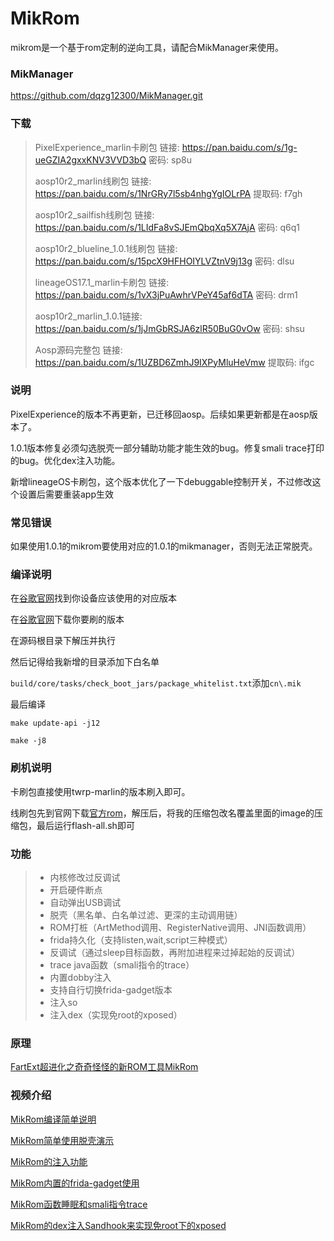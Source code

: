 # MikRom

mikrom是一个基于rom定制的逆向工具，请配合MikManager来使用。

### MikManager

https://github.com/dqzg12300/MikManager.git

### 下载

> PixelExperience_marlin卡刷包 链接: https://pan.baidu.com/s/1g-ueGZIA2gxxKNV3VVD3bQ  密码: sp8u
>
> aosp10r2_marlin线刷包 链接: https://pan.baidu.com/s/1NrGRy7l5sb4nhgYgIOLrPA 提取码: f7gh 
>
> aosp10r2_sailfish线刷包 链接: https://pan.baidu.com/s/1LIdFa8vSJEmQbqXq5X7AjA  密码: q6q1
>
> aosp10r2_blueline_1.0.1线刷包 链接: https://pan.baidu.com/s/15pcX9HFHOIYLVZtnV9j13g  密码: dlsu
>
> lineageOS17.1_marlin卡刷包 链接: https://pan.baidu.com/s/1vX3jPuAwhrVPeY45af6dTA  密码: drm1
>
> aosp10r2_marlin_1.0.1链接: https://pan.baidu.com/s/1jJmGbRSJA6zlR50BuG0vOw  密码: shsu
>
> Aosp源码完整包 链接: https://pan.baidu.com/s/1UZBD6ZmhJ9IXPyMluHeVmw 提取码: ifgc 

### 说明

PixelExperience的版本不再更新，已迁移回aosp。后续如果更新都是在aosp版本了。

1.0.1版本修复必须勾选脱壳一部分辅助功能才能生效的bug。修复smali trace打印的bug。优化dex注入功能。

新增lineageOS卡刷包，这个版本优化了一下debuggable控制开关，不过修改这个设置后需要重装app生效

### 常见错误

如果使用1.0.1的mikrom要使用对应的1.0.1的mikmanager，否则无法正常脱壳。 

### 编译说明

在[谷歌官网](https://source.android.com/setup/start/build-numbers?hl=zh-cn)找到你设备应该使用的对应版本

在[谷歌官网](https://developers.google.com/android/images#bullhead)下载你要刷的版本

在源码根目录下解压并执行

然后记得给我新增的目录添加下白名单

`build/core/tasks/check_boot_jars/package_whitelist.txt`添加`cn\.mik`

最后编译

`make update-api -j12`

`make -j8`

### 刷机说明

卡刷包直接使用twrp-marlin的版本刷入即可。

线刷包先到官网下载[官方rom](https://dl.google.com/dl/android/aosp/marlin-qp1a.190711.020-factory-2db5273a.zip)，解压后，将我的压缩包改名覆盖里面的image的压缩包，最后运行flash-all.sh即可

### 功能

> * 内核修改过反调试
> * 开启硬件断点
> * 自动弹出USB调试
> * 脱壳（黑名单、白名单过滤、更深的主动调用链）
> * ROM打桩（ArtMethod调用、RegisterNative调用、JNI函数调用）
> * frida持久化（支持listen,wait,script三种模式）
> * 反调试（通过sleep目标函数，再附加进程来过掉起始的反调试）
> * trace java函数（smali指令的trace）
> * 内置dobby注入
> * 支持自行切换frida-gadget版本
> * 注入so
> * 注入dex（实现免root的xposed）

### 原理

[FartExt超进化之奇奇怪怪的新ROM工具MikRom](https://bbs.pediy.com/thread-271358.htm)

### 视频介绍

[MikRom编译简单说明](https://www.bilibili.com/video/BV1fY411J7vp/)

[MikRom简单使用脱壳演示](https://www.bilibili.com/video/BV1vb4y1x73Q?spm_id_from=333.999.0.0)

[MikRom的注入功能](https://www.bilibili.com/video/BV1tL411N7w1?spm_id_from=333.999.0.0)

[MikRom内置的frida-gadget使用](https://www.bilibili.com/video/BV1RS4y137p1/)

[MikRom函数睡眠和smali指令trace](https://www.bilibili.com/video/BV11r4y1i7cy/)

[MikRom的dex注入Sandhook来实现免root下的xposed](https://www.bilibili.com/video/BV1k34y1t7Q3/)
